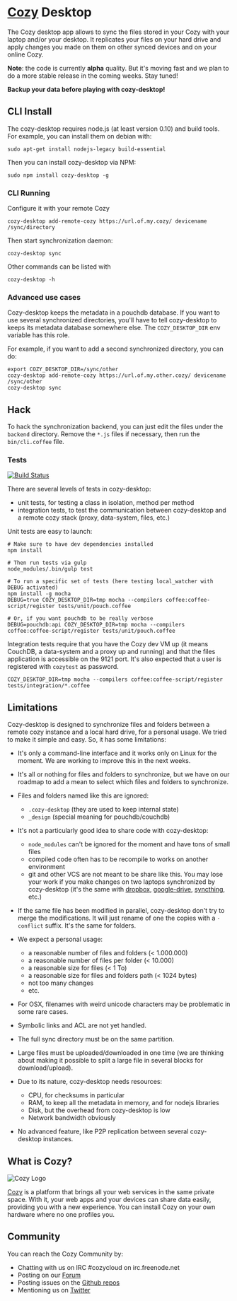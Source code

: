 # [Cozy](http://cozy.io) Desktop

The Cozy desktop app allows to sync the files stored in your Cozy with your laptop
and/or your desktop. It replicates your files on your hard drive and apply
changes you made on them on other synced devices and on your online Cozy.

**Note**: the code is currently **alpha** quality. But it's moving fast and we
plan to do a more stable release in the coming weeks. Stay tuned!

**Backup your data before playing with cozy-desktop!**


## CLI Install

The cozy-desktop requires node.js (at least version 0.10) and build tools.
For example, you can install them on debian with:

    sudo apt-get install nodejs-legacy build-essential

Then you can install cozy-desktop via NPM:

    sudo npm install cozy-desktop -g


### CLI Running

Configure it with your remote Cozy

    cozy-desktop add-remote-cozy https://url.of.my.cozy/ devicename /sync/directory

Then start synchronization daemon:

    cozy-desktop sync

Other commands can be listed with

    cozy-desktop -h

### Advanced use cases

Cozy-desktop keeps the metadata in a pouchdb database. If you want to use
several synchronized directories, you'll have to tell cozy-desktop to keeps
its metadata database somewhere else. The `COZY_DESKTOP_DIR` env variable has
this role.

For example, if you want to add a second synchronized directory, you can do:

    export COZY_DESKTOP_DIR=/sync/other
    cozy-desktop add-remote-cozy https://url.of.my.other.cozy/ devicename /sync/other
    cozy-desktop sync


## Hack

To hack the synchronization backend, you can just edit the files under the
`backend` directory. Remove the `*.js` files if necessary, then run the
`bin/cli.coffee` file.

### Tests

[![Build Status](https://travis-ci.org/cozy-labs/cozy-desktop.png?branch=master)
](https://travis-ci.org/cozy-labs/cozy-desktop)

There are several levels of tests in cozy-desktop:

- unit tests, for testing a class in isolation, method per method
- integration tests, to test the communication between cozy-desktop and a
  remote cozy stack (proxy, data-system, files, etc.)

Unit tests are easy to launch:

```
# Make sure to have dev dependencies installed
npm install

# Then run tests via gulp
node_modules/.bin/gulp test

# To run a specific set of tests (here testing local_watcher with DEBUG activated)
npm install -g mocha
DEBUG=true COZY_DESKTOP_DIR=tmp mocha --compilers coffee:coffee-script/register tests/unit/pouch.coffee

# Or, if you want pouchdb to be really verbose
DEBUG=pouchdb:api COZY_DESKTOP_DIR=tmp mocha --compilers coffee:coffee-script/register tests/unit/pouch.coffee
```

Integration tests require that you have the Cozy dev VM up (it means CouchDB,
a data-system and a proxy up and running) and that the files application is
accessible on the 9121 port. It's also expected that a user is registered with
`cozytest` as password.

```
COZY_DESKTOP_DIR=tmp mocha --compilers coffee:coffee-script/register tests/integration/*.coffee
```


## Limitations

Cozy-desktop is designed to synchronize files and folders between a remote
cozy instance and a local hard drive, for a personal usage. We tried to make
it simple and easy. So, it has some limitations:

- It's only a command-line interface and it works only on Linux for the
  moment. We are working to improve this in the next weeks.

- It's all or nothing for files and folders to synchronize, but we have on our
  roadmap to add a mean to select which files and folders to synchronize.

- Files and folders named like this are ignored:
  - `.cozy-desktop` (they are used to keep internal state)
  - `_design` (special meaning for pouchdb/couchdb)

- It's not a particularly good idea to share code with cozy-desktop:
  - `node_modules` can't be ignored for the moment and have tons of small files
  - compiled code often has to be recompile to works on another environment
  - git and other VCS are not meant to be share like this. You may lose your
    work if you make changes on two laptops synchronized by cozy-desktop (it's
    the same with
    [dropbox](https://github.com/anishathalye/git-remote-dropbox#faq),
    [google-drive](https://stackoverflow.com/questions/31984751/google-drive-can-corrupt-repositories-in-github-desktop),
    [syncthing](https://forum.syncthing.net/t/is-putting-a-git-workspace-in-a-synced-folder-really-a-good-idea/1774),
    etc.)

- If the same file has been modified in parallel, cozy-desktop don't try to
  merge the modifications. It will just rename of one the copies with a
  `-conflict` suffix. It's the same for folders.

- We expect a personal usage:
  - a reasonable number of files and folders (< 1.000.000)
  - a reasonable number of files per folder (< 10.000)
  - a reasonable size for files (< 1 To)
  - a reasonable size for files and folders path (< 1024 bytes)
  - not too many changes
  - etc.

- For OSX, filenames with weird unicode characters may be problematic in some
  rare cases.

- Symbolic links and ACL are not yet handled.

- The full sync directory must be on the same partition.

- Large files must be uploaded/downloaded in one time (we are thinking about
  making it possible to split a large file in several blocks for
  download/upload).

- Due to its nature, cozy-desktop needs resources:
  - CPU, for checksums in particular
  - RAM, to keep all the metadata in memory, and for nodejs libraries
  - Disk, but the overhead from cozy-desktop is low
  - Network bandwidth obviously

- No advanced feature, like P2P replication between several cozy-desktop
  instances.


## What is Cozy?

![Cozy Logo](https://raw.github.com/cozy/cozy-setup/gh-pages/assets/images/happycloud.png)

[Cozy](http://cozy.io) is a platform that brings all your web services in the
same private space.  With it, your web apps and your devices can share data
easily, providing you
with a new experience. You can install Cozy on your own hardware where no one
profiles you.


## Community

You can reach the Cozy Community by:

* Chatting with us on IRC #cozycloud on irc.freenode.net
* Posting on our [Forum](https://forum.cozy.io)
* Posting issues on the [Github repos](https://github.com/cozy/)
* Mentioning us on [Twitter](http://twitter.com/mycozycloud)
